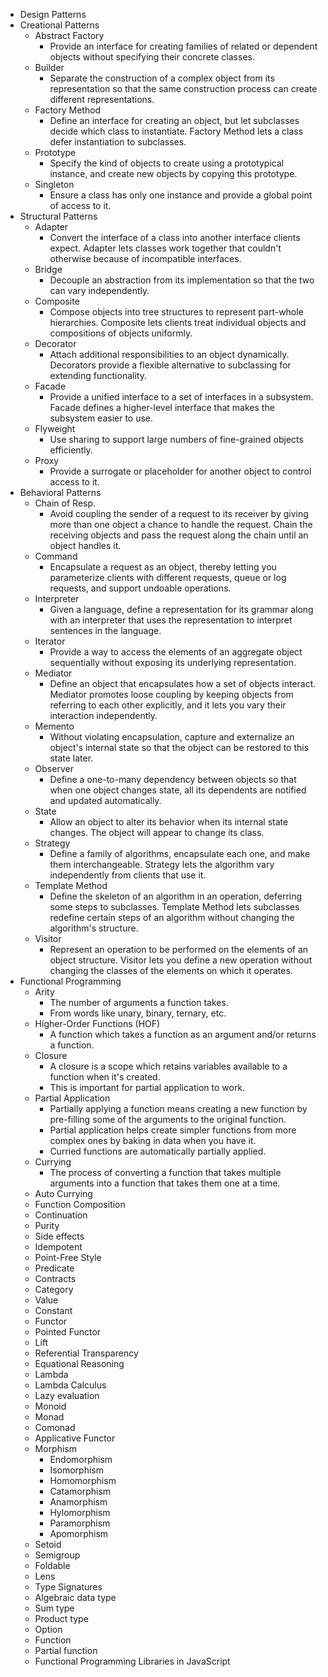  - Design Patterns
  - Creational Patterns
    - Abstract Factory
      - Provide an interface for creating families of related or dependent objects without specifying their concrete classes.
    - Builder
      - Separate the construction of a complex object from its representation so that the same construction process can create different representations.
    - Factory Method
      - Define an interface for creating an object, but let subclasses decide which class to instantiate. Factory Method lets a class defer instantiation to subclasses.
    - Prototype
      - Specify the kind of objects to create using a prototypical instance, and create new objects by copying this prototype.
    - Singleton
      - Ensure a class has only one instance and provide a global point of access to it.
  - Structural Patterns
    - Adapter
      - Convert the interface of a class into another interface clients expect. Adapter lets classes work together that couldn't otherwise because of incompatible interfaces.
    - Bridge
       - Decouple an abstraction from its implementation so that the two can vary independently.
    - Composite
      - Compose objects into tree structures to represent part-whole hierarchies. Composite lets clients treat individual objects and compositions of objects uniformly.
    - Decorator
       - Attach additional responsibilities to an object dynamically. Decorators provide a flexible alternative to subclassing for extending functionality.
    - Facade
      - Provide a unified interface to a set of interfaces in a subsystem. Facade defines a higher-level interface that makes the subsystem easier to use.
    - Flyweight
      - Use sharing to support large numbers of fine-grained objects efficiently.
    - Proxy
      - Provide a surrogate or placeholder for another object to control access to it.
  - Behavioral Patterns
    - Chain of Resp.
      - Avoid coupling the sender of a request to its receiver by giving more than one object a chance to handle the request. Chain the receiving objects and pass the request along the chain until an object handles it.
    - Command
      - Encapsulate a request as an object, thereby letting you parameterize clients with different requests, queue or log requests, and support undoable operations.
    - Interpreter
      - Given a language, define a representation for its grammar along with an interpreter that uses the representation to interpret sentences in the language.
    - Iterator
      - Provide a way to access the elements of an aggregate object sequentially without exposing its underlying representation.
    - Mediator
      - Define an object that encapsulates how a set of objects interact. Mediator promotes loose coupling by keeping objects from referring to each other explicitly, and it lets you vary their interaction independently.
    - Memento
      - Without violating encapsulation, capture and externalize an object's internal state so that the object can be restored to this state later.
    - Observer
      - Define a one-to-many dependency between objects so that when one object changes state, all its dependents are notified and updated automatically.
    - State
      - Allow an object to alter its behavior when its internal state changes. The object will appear to change its class.
    - Strategy
      - Define a family of algorithms, encapsulate each one, and make them interchangeable. Strategy lets the algorithm vary independently from clients that use it.
    - Template Method
      - Define the skeleton of an algorithm in an operation, deferring some steps to subclasses. Template Method lets subclasses redefine certain steps of an algorithm without changing the algorithm's structure.
    - Visitor
      - Represent an operation to be performed on the elements of an object structure. Visitor lets you define a new operation without changing the classes of the elements on which it operates.
- Functional Programming
  - Arity
    - The number of arguments a function takes.
    - From words like unary, binary, ternary, etc.
  - Higher-Order Functions (HOF)
    - A function which takes a function as an argument and/or returns a function.
  - Closure
    - A closure is a scope which retains variables available to a function when it's created. 
    - This is important for partial application to work.
  - Partial Application
    - Partially applying a function means creating a new function by pre-filling some of the arguments to the original function.
    - Partial application helps create simpler functions from more complex ones by baking in data when you have it.
    - Curried functions are automatically partially applied.
  - Currying
    - The process of converting a function that takes multiple arguments into a function that takes them one at a time.
  - Auto Currying
  - Function Composition
  - Continuation
  - Purity
  - Side effects
  - Idempotent
  - Point-Free Style
  - Predicate
  - Contracts
  - Category
  - Value
  - Constant
  - Functor
  - Pointed Functor
  - Lift
  - Referential Transparency
  - Equational Reasoning
  - Lambda
  - Lambda Calculus
  - Lazy evaluation
  - Monoid
  - Monad
  - Comonad
  - Applicative Functor
  - Morphism
    - Endomorphism
    - Isomorphism
    - Homomorphism
    - Catamorphism
    - Anamorphism
    - Hylomorphism
    - Paramorphism
    - Apomorphism
  - Setoid
  - Semigroup
  - Foldable
  - Lens
  - Type Signatures
  - Algebraic data type
  - Sum type
  - Product type
  - Option
  - Function
  - Partial function
  - Functional Programming Libraries in JavaScript
